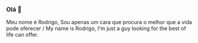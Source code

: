 ### Olá 👋

Meu nome é Rodrigo, Sou apenas um cara que procura o melhor que a vida pode oferecer / My name is Rodrigo, I'm just a guy looking for the best of life can offer.

